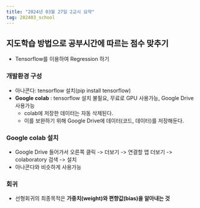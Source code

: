 ```yaml
---
title: "2024년 03월 27일 2교시 요약"
tag: 202403_school
---
```


## 지도학습 방법으로 공부시간에 따르는 점수 맞추기

- Tensorflow를 이용하여 Regression 하기

### 개발환경 구성

- 아나콘다: tensorflow 설치(pip install tensorflow)
- **Google colab** : tensorflow 설치 불필요, 무료로 GPU 사용가능, Google Drive 사용가능
  - colab에 저장한 데이터는 자동 삭제된다.
  - 이를 보완하기 위해 Google Drive에 데이터(코드, 데이터)를 저장해둔다.

### Google colab 설치

- Google Drive 들어가서 오른쪽 클릭 -> 더보기 -> 연결할 앱 더보기 -> colaboratory 검색 -> 설치
- 아나콘다와 비슷하게 사용가능

### 회귀

- 선형회귀의 최종목적은 **가중치(weight)와 편향값(bias)을 알아내는 것**